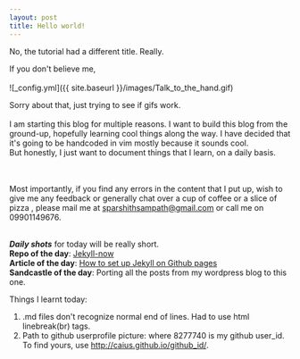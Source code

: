 ```yaml
---
layout: post
title: Hello world!
---
```


No, the tutorial had a different title. Really.  

If you don't believe me,<br><br> 
![_config.yml]({{ site.baseurl }}/images/Talk_to_the_hand.gif)

Sorry about that, just trying to see if gifs work.<br><br>
I am starting this blog for multiple reasons. 
I want to build this blog from the ground-up, hopefully learning cool things along the way.
I have decided that it's going to be handcoded in vim mostly because it sounds cool.  
But honestly, I just want to document things that I learn, on a daily basis. 

<br><br>
Most importantly, if you find any errors in the content that I put up,  wish to give me any feedback or generally chat over a cup of coffee or a slice of pizza , please mail me at sparshithsampath@gmail.com or call me on 09901149676.
<br><br>

 
<b><i>Daily shots</i></b> for today will be really short.<br>
<b>Repo of the day</b>: <a href="https://github.com/barryclark/jekyll-now"> Jekyll-now </a><br>
<b>Article of the day</b>: <a href="https://www.smashingmagazine.com/2014/08/build-blog-jekyll-github-pages/">How to set up Jekyll on Github pages</a><br>
<b>Sandcastle of the day</b>: Porting all the posts from my wordpress blog to this one.<br>

Things I learnt today:
1) .md files don't recognize normal end of lines. Had to use html linebreak(br) tags. <br> 
2) Path to github userprofile picture: <a href="https://avatars1.githubusercontent.com/u/8277740?v=2&s=460"></a> where 8277740 is my github user_id. To find yours, use http://caius.github.io/github_id/.
